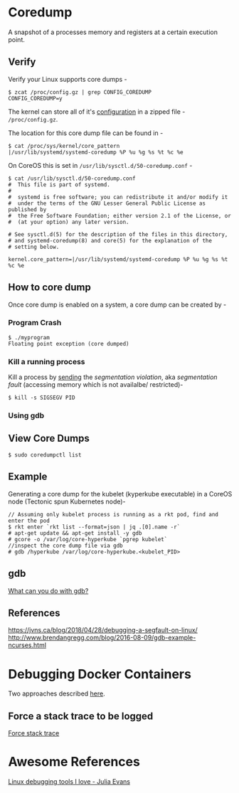 # Coredump

A snapshot of a processes memory and registers at a certain execution point.

## Verify

Verify your Linux supports core dumps -
```
$ zcat /proc/config.gz | grep CONFIG_COREDUMP
CONFIG_COREDUMP=y
```

The kernel can store all of it's [configuration](https://blog.fpmurphy.com/2015/10/what-is-procconfig-gz.html) in a zipped file - `/proc/config.gz`.

The location for this core dump file can be found in -
```
$ cat /proc/sys/kernel/core_pattern
|/usr/lib/systemd/systemd-coredump %P %u %g %s %t %c %e
```
On CoreOS this is set in `/usr/lib/sysctl.d/50-coredump.conf` -
```
$ cat /usr/lib/sysctl.d/50-coredump.conf 
#  This file is part of systemd.
#
#  systemd is free software; you can redistribute it and/or modify it
#  under the terms of the GNU Lesser General Public License as published by
#  the Free Software Foundation; either version 2.1 of the License, or
#  (at your option) any later version.

# See sysctl.d(5) for the description of the files in this directory,
# and systemd-coredump(8) and core(5) for the explanation of the
# setting below.

kernel.core_pattern=|/usr/lib/systemd/systemd-coredump %P %u %g %s %t %c %e
```

## How to core dump
Once core dump is enabled on a system, a core dump can be created by -

### Program Crash
```
$ ./myprogram
Floating point exception (core dumped)
```

### Kill a running process
Kill a process by [sending](https://linux-audit.com/understand-and-configure-core-dumps-work-on-linux/) the <em>segmentation violation</em>, aka <em>segmentation fault</em> (accessing memory which is not availalbe/ restricted)-
```
$ kill -s SIGSEGV PID
```

### Using gdb


## View Core Dumps
```
$ sudo coredumpctl list
```

## Example
Generating a core dump for the kubelet (kyperkube executable) in a CoreOS node (Tectonic spun Kubernetes node)-
```
// Assuming only kubelet process is running as a rkt pod, find and enter the pod
$ rkt enter `rkt list --format=json | jq .[0].name -r`
# apt-get update && apt-get install -y gdb
# gcore -o /var/log/core-hyperkube `pgrep kubelet` 
//inspect the core dump file via gdb
# gdb /hyperkube /var/log/core-hyperkube.<kubelet_PID>
```
## gdb
[What can you do with gdb?](http://www.brendangregg.com/blog/2016-08-09/gdb-example-ncurses.html)

## References
https://jvns.ca/blog/2018/04/28/debugging-a-segfault-on-linux/
http://www.brendangregg.com/blog/2016-08-09/gdb-example-ncurses.html

# Debugging Docker Containers
Two approaches described [here](https://blog.wnohang.net/index.php/2015/05/05/debugging-docker-containers-with-gdb-and-nsenter/).

## Force a stack trace to be logged
[Force stack trace](https://docs.docker.com/config/daemon/#force-a-stack-trace-to-be-logged)

# Awesome References

[Linux debugging tools I love - Julia Evans](https://jvns.ca/blog/2016/07/03/debugging-tools-i-love/)
